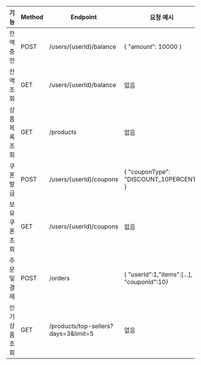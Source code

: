 | 기능             | Method | Endpoint                            | 요청 예시                                | 응답 예시                               | 예외 상황                     |
|------------------|--------|-------------------------------------|------------------------------------------|------------------------------------------|-------------------------------|
| 잔액 충전        | POST   | /users/{userId}/balance             | { "amount": 10000 }                       | { "userId": 1, "balance": 15000 }        | -                             |
| 잔액 조회        | GET    | /users/{userId}/balance             | 없음                                     | { "userId": 1, "balance": 15000 }        | -                             |
| 상품 목록 조회   | GET    | /products                           | 없음                                     | [{ "id":1,"name":"커피",... }]           | -                             |
| 쿠폰 발급        | POST   | /users/{userId}/coupons             | { "couponType": "DISCOUNT_10PERCENT" }   | { "couponId":10, ... }                   | { "error": "쿠폰 소진" }     |
| 보유 쿠폰 조회   | GET    | /users/{userId}/coupons             | 없음                                     | [{ "couponId":10, ... }]                 | -                             |
| 주문 및 결제     | POST   | /orders                             | { "userId":1,"items":[...], "couponId":10}| { "orderId":100, ... }                   | 잔액/재고/쿠폰 에러들        |
| 인기 상품 조회   | GET    | /products/top-sellers?days=3&limit=5| 없음                                     | [{ "id":1, "name":"커피", ... }]         | -                             |
